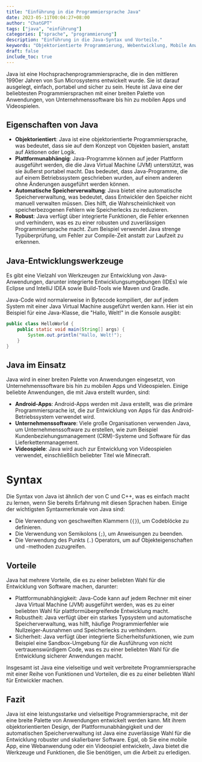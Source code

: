 ```yaml
---
title: "Einführung in die Programmiersprache Java"
date: 2023-05-11T00:04:27+08:00
author: "ChatGPT"
tags: ["java", "einführung"]
categories: ["sprache", "programmierung"]
description: "Einführung in die Java-Syntax und Vorteile."
keywords: "Objektorientierte Programmierung, Webentwicklung, Mobile Anwendungen, Speicherverwaltung, Robustheit"
draft: false
include_toc: true
---
```


Java ist eine Hochsprachenprogrammiersprache, die in den mittleren 1990er Jahren von Sun Microsystems entwickelt wurde. Sie ist darauf ausgelegt, einfach, portabel und sicher zu sein. Heute ist Java eine der beliebtesten Programmiersprachen mit einer breiten Palette von Anwendungen, von Unternehmenssoftware bis hin zu mobilen Apps und Videospielen.

## Eigenschaften von Java
* **Objektorientiert**: Java ist eine objektorientierte Programmiersprache, was bedeutet, dass sie auf dem Konzept von Objekten basiert, anstatt auf Aktionen oder Logik.
* **Plattformunabhängig**: Java-Programme können auf jeder Plattform ausgeführt werden, die die Java Virtual Machine (JVM) unterstützt, was sie äußerst portabel macht. Das bedeutet, dass Java-Programme, die auf einem Betriebssystem geschrieben wurden, auf einem anderen ohne Änderungen ausgeführt werden können.
* **Automatische Speicherverwaltung**: Java bietet eine automatische Speicherverwaltung, was bedeutet, dass Entwickler den Speicher nicht manuell verwalten müssen. Dies hilft, die Wahrscheinlichkeit von speicherbezogenen Fehlern wie Speicherlecks zu reduzieren.
* **Robust**: Java verfügt über integrierte Funktionen, die Fehler erkennen und verhindern, was es zu einer robusten und zuverlässigen Programmiersprache macht. Zum Beispiel verwendet Java strenge Typüberprüfung, um Fehler zur Compile-Zeit anstatt zur Laufzeit zu erkennen.

## Java-Entwicklungswerkzeuge
Es gibt eine Vielzahl von Werkzeugen zur Entwicklung von Java-Anwendungen, darunter integrierte Entwicklungsumgebungen (IDEs) wie Eclipse und IntelliJ IDEA sowie Build-Tools wie Maven und Gradle.

Java-Code wird normalerweise in Bytecode kompiliert, der auf jedem System mit einer Java Virtual Machine ausgeführt werden kann. Hier ist ein Beispiel für eine Java-Klasse, die "Hallo, Welt!" in die Konsole ausgibt:

```java
public class HelloWorld {
    public static void main(String[] args) {
        System.out.println("Hallo, Welt!");
    }
}
```

## Java im Einsatz
Java wird in einer breiten Palette von Anwendungen eingesetzt, von Unternehmenssoftware bis hin zu mobilen Apps und Videospielen. Einige beliebte Anwendungen, die mit Java erstellt wurden, sind:

* **Android-Apps**: Android-Apps werden mit Java erstellt, was die primäre Programmiersprache ist, die zur Entwicklung von Apps für das Android-Betriebssystem verwendet wird.
* **Unternehmenssoftware**: Viele große Organisationen verwenden Java, um Unternehmenssoftware zu erstellen, wie zum Beispiel Kundenbeziehungsmanagement (CRM)-Systeme und Software für das Lieferkettenmanagement.
* **Videospiele**: Java wird auch zur Entwicklung von Videospielen verwendet, einschließlich beliebter Titel wie Minecraft.

# Syntax
Die Syntax von Java ist ähnlich der von C und C++, was es einfach macht zu lernen, wenn Sie bereits Erfahrung mit diesen Sprachen haben. Einige der wichtigsten Syntaxmerkmale von Java sind:

* Die Verwendung von geschweiften Klammern (`{}`), um Codeblöcke zu definieren.
* Die Verwendung von Semikolons (`;`), um Anweisungen zu beenden.
* Die Verwendung des Punkts (`.`) Operators, um auf Objekteigenschaften und -methoden zuzugreifen.

## Vorteile
Java hat mehrere Vorteile, die es zu einer beliebten Wahl für die Entwicklung von Software machen, darunter:

* Plattformunabhängigkeit: Java-Code kann auf jedem Rechner mit einer Java Virtual Machine (JVM) ausgeführt werden, was es zu einer beliebten Wahl für plattformübergreifende Entwicklung macht.
* Robustheit: Java verfügt über ein starkes Typsystem und automatische Speicherverwaltung, was hilft, häufige Programmierfehler wie Nullzeiger-Ausnahmen und Speicherlecks zu verhindern.
* Sicherheit: Java verfügt über integrierte Sicherheitsfunktionen, wie zum Beispiel eine Sandbox-Umgebung für die Ausführung von nicht vertrauenswürdigem Code, was es zu einer beliebten Wahl für die Entwicklung sicherer Anwendungen macht.

Insgesamt ist Java eine vielseitige und weit verbreitete Programmiersprache mit einer Reihe von Funktionen und Vorteilen, die es zu einer beliebten Wahl für Entwickler machen.

## Fazit
Java ist eine leistungsstarke und vielseitige Programmiersprache, mit der eine breite Palette von Anwendungen entwickelt werden kann. Mit ihrem objektorientierten Design, der Plattformunabhängigkeit und der automatischen Speicherverwaltung ist Java eine zuverlässige Wahl für die Entwicklung robuster und skalierbarer Software. Egal, ob Sie eine mobile App, eine Webanwendung oder ein Videospiel entwickeln, Java bietet die Werkzeuge und Funktionen, die Sie benötigen, um die Arbeit zu erledigen.